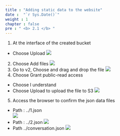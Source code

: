 ```yaml
---
title : "Adding static data to the website"
date :  "`r Sys.Date()`" 
weight : 1
chapter : false
pre : " <b> 2.1 </b> "
---
```

1. At the interface of the created bucket
- Choose Upload
![](../../WorkShop2/02.static-s3/2.1.add-data/22.png?featherlight=false&width=90pc)
2. Choose Add files
![](../../WorkShop2/02.static-s3/2.1.add-data/23.png?featherlight=false&width=90pc)
3. Go to v2, Choose and drag and drop the file
![](../../WorkShop2/02.static-s3/2.1.add-data/24.png?featherlight=false&width=90pc)
4. Choose Grant public-read access
- Choose I understand
- Choose Upload to upload the file to S3
![](../../WorkShop2/02.static-s3/2.1.add-data/25.png?featherlight=false&width=90pc)
5. Access the browser to confirm the json data files
- Path : ../1.json  
![](../../WorkShop2/02.static-s3/2.1.add-data/26.png?featherlight=false&width=90pc)
- Path : ../2.json
![](../../WorkShop2/02.static-s3/2.1.add-data/27.png?featherlight=false&width=90pc)
- Path ../conversation.json
![](../../WorkShop2/02.static-s3/2.1.add-data/28.png?featherlight=false&width=90pc)